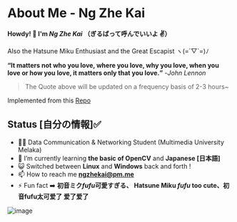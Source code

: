 # About Me - Ng Zhe Kai

**Howdy! 👋 I'm *Ng Zhe Kai* （ぎるばって呼んでいいよ ✌️）**

Also the Hatsune Miku Enthusiast and the Great Escapist ヽ(=´▽`=)ﾉ

**<q>It matters not who you love, where you love, why you love, when you love or how you love, it matters only that you love.</q>** -<em>John Lennon</em>
> The Quote above will be updated on a frequency basis of 2-3 hours~

Implemented from this [Repo](https://github.com/ngzhekai/Green-Commit-Quotes)

## Status [自分の情報]✅

- 🙍‍♂️ Data Communication & Networking Student (Multimedia University Melaka)
- 🌱 I’m currently learning **the basic of OpenCV** and **Japanese [日本語]**
- 😺 Switched between **Linux** and **Windows** back and forth !
- 📫 How to reach me <a href=mailto:ngzhekai@pm.me>**ngzhekai@pm.me**</a>
- ⚡ Fun fact :arrow_right: **初音ミク*fufu*可愛すぎる、 Hatsune Miku *fufu* too cute、初音fufu太可爱了 爱了爱了**

![image](https://user-images.githubusercontent.com/61905056/165332700-d0be53f6-171c-40be-9e4c-874cafd34252.png)

